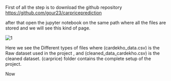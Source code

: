 First of all the step is to download the github repository https://github.com/gour23/carpriceprediction

after that open the jupyter notebook on the same path where all the files are stored and we will see this kind of page.

![1](https://user-images.githubusercontent.com/91954903/222774583-95731130-d01a-4819-8381-bc230081545c.png)

Here we see the Different types of files where (cardekho_data.csv) is the Raw dataset used in the project , and (cleaned_data_cardekho.csv) is the cleaned dataset.
(carprice) folder contains the complete setup of the project.

Now 

